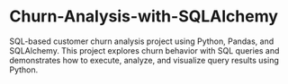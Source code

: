 # Churn-Analysis-with-SQLAlchemy
SQL-based customer churn analysis project using Python, Pandas, and SQLAlchemy. This project explores churn behavior with SQL queries and demonstrates how to execute, analyze, and visualize query results using Python.
